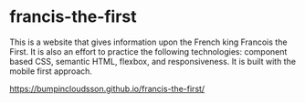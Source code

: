 # francis-the-first
This is a website that gives information upon the French king Francois the First. It is also an effort to practice the following technologies:
component based CSS, semantic HTML, flexbox, and responsiveness. It is built with the mobile first approach. 

https://bumpincloudsson.github.io/francis-the-first/
